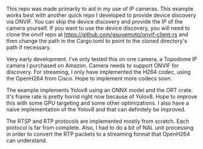 This repo was made primarily to aid in my use of IP cameras. This example works best with another quick repo I developed to provide device discovery via ONVIF. You can skip the device discovery and provide the IP of the camera yourself. If you want to use the device discovery, you will need to clone the onvif repo at https://github.com/gsuyemoto/onvif-client-rs and then change the path in the Cargo.toml to point to the cloned directory's path if necessary.

Very early development. I've only tested this on one camera, a Topodome IP camera I purchased on Amazon. Camera needs to support ONVIF for discovery. For streaming, I only have implemented the H264 codec, using the OpenH264 from Cisco. Hope to implement more codecs soon.

The example implements Yolov8 using an ONNX model and the ORT crate. It's frame rate is pretty horrid right now because of Yolov8. Hope to improve this with some GPU targeting and some other optimizations. I also have a naive implementation of the Yolov8 and that can definitely be improved.

The RTSP and RTP protocols are implemented mostly from scratch. Each protocol is far from complete. Also, I had to do a bit of NAL unit processing in order to convert the RTP packets to a streaming format that OpenH264 can understand.
